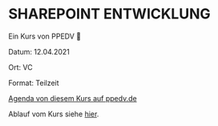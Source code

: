 # SHAREPOINT ENTWICKLUNG

Ein Kurs von PPEDV :rocket:

Datum: 12.04.2021

Ort: VC

Format: Teilzeit

[Agenda von diesem Kurs auf ppedv.de](https://ppedv.de/schulung/kurse/SharePointServerAnwendungsentwicklungAppDesignerWebpartWorkflowTrainingSeminar.aspx)

Ablauf vom Kurs siehe [hier](./TRAINER/readme.md).
